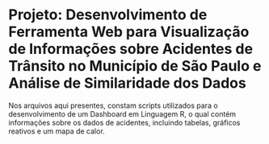 # Projeto: Desenvolvimento de Ferramenta Web para Visualização de Informações sobre Acidentes de Trânsito no Município de São Paulo e Análise de Similaridade dos Dados

Nos arquivos aqui presentes, constam scripts utilizados para o desenvolvimento de um Dashboard em Linguagem R, o qual contém informações sobre os dados de acidentes, incluindo tabelas, gráficos reativos e um mapa de calor.
